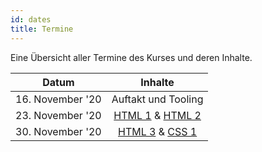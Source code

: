 ```yaml
---
id: dates
title: Termine
---
```


Eine Übersicht aller Termine des Kurses und deren Inhalte.

| Datum            |                                                         Inhalte                                                          |
| ---------------- | :----------------------------------------------------------------------------------------------------------------------: |
| 16. November '20 |                                                   Auftakt und Tooling                                                    |
| 23. November '20 |  [HTML 1](https://www.coursera.org/learn/html/home/week/1) & [HTML 2](https://www.coursera.org/learn/html/home/week/2)   |
| 30. November '20 | [HTML 3](https://www.coursera.org/learn/html/home/week/3) & [CSS 1](https://www.coursera.org/learn/introcss/home/week/1) |
